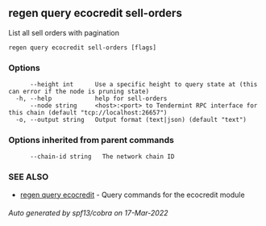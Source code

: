 ## regen query ecocredit sell-orders

List all sell orders with pagination

```
regen query ecocredit sell-orders [flags]
```

### Options

```
      --height int      Use a specific height to query state at (this can error if the node is pruning state)
  -h, --help            help for sell-orders
      --node string     <host>:<port> to Tendermint RPC interface for this chain (default "tcp://localhost:26657")
  -o, --output string   Output format (text|json) (default "text")
```

### Options inherited from parent commands

```
      --chain-id string   The network chain ID
```

### SEE ALSO

* [regen query ecocredit](regen_query_ecocredit.md)	 - Query commands for the ecocredit module

###### Auto generated by spf13/cobra on 17-Mar-2022
